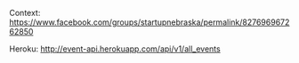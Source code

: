Context: https://www.facebook.com/groups/startupnebraska/permalink/827696967262850

Heroku: http://event-api.herokuapp.com/api/v1/all_events
